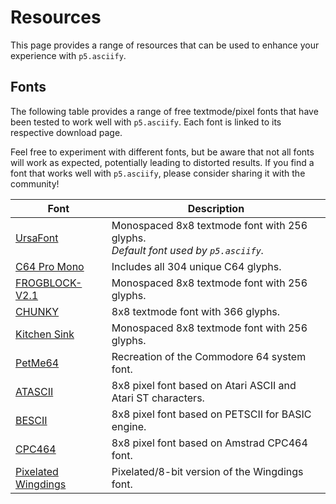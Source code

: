 # Resources

This page provides a range of resources that can be used to enhance your experience with `p5.asciify`.

## Fonts

The following table provides a range of free textmode/pixel fonts that have been tested to work well with `p5.asciify`. Each font is linked to its respective download page.

Feel free to experiment with different fonts, but be aware that not all fonts will work as expected, potentially leading to distorted results. If you find a font that works well with `p5.asciify`, please consider sharing it with the community!

| Font  | Description | 
| ------------- | ------------- |
| [UrsaFont](https://ursafrank.itch.io/ursafont)  | Monospaced 8x8 textmode font with 256 glyphs. <br> _Default font used by `p5.asciify`._  |
| [C64 Pro Mono](https://style64.org/c64-truetype)  | Includes all 304 unique C64 glyphs.  |
| [FROGBLOCK-V2.1](https://polyducks.itch.io/frogblock)  | Monospaced 8x8 textmode font with 256 glyphs. |
| [CHUNKY](https://batfeula.itch.io/chunky)  | 8x8 textmode font with 366 glyphs. |
| [Kitchen Sink](https://polyducks.itch.io/kitchen-sink-textmode-font)  | Monospaced 8x8 textmode font with 256 glyphs. |
| [PetMe64](https://www.kreativekorp.com/software/fonts/c64/)  | Recreation of the Commodore 64 system font. |
| [ATASCII](https://github.com/damianvila/font-atascii)  | 8x8 pixel font based on Atari ASCII and Atari ST characters. |
| [BESCII](https://github.com/damianvila/font-bescii)  | 8x8 pixel font based on PETSCII for BASIC engine. |
| [CPC464](https://github.com/damianvila/font-cpc464) | 8x8 pixel font based on Amstrad CPC464 font. |
| [Pixelated Wingdings](https://fontstruct.com/fontstructions/show/1218140/pixelated-wingdings) | Pixelated/8-bit version of the Wingdings font. |